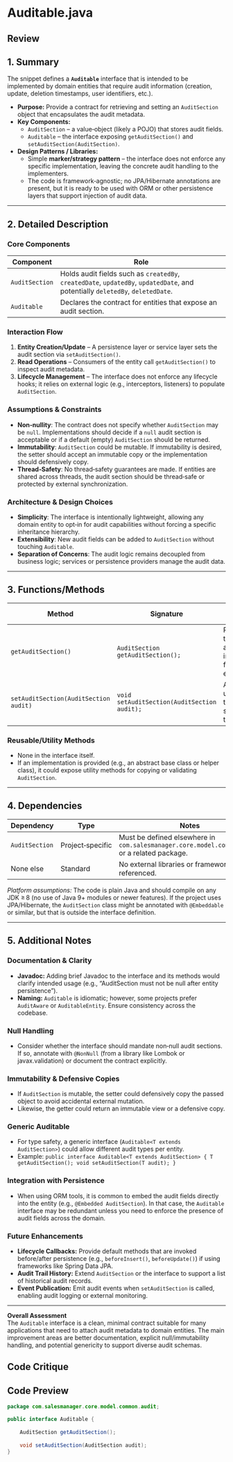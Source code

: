 # Auditable.java

## Review

## 1. Summary
The snippet defines a **`Auditable`** interface that is intended to be implemented by domain entities that require audit information (creation, update, deletion timestamps, user identifiers, etc.).  
- **Purpose:** Provide a contract for retrieving and setting an `AuditSection` object that encapsulates the audit metadata.  
- **Key Components:**  
  - `AuditSection` – a value‑object (likely a POJO) that stores audit fields.  
  - `Auditable` – the interface exposing `getAuditSection()` and `setAuditSection(AuditSection)`.  
- **Design Patterns / Libraries:**  
  - Simple **marker/strategy pattern** – the interface does not enforce any specific implementation, leaving the concrete audit handling to the implementers.  
  - The code is framework‑agnostic; no JPA/Hibernate annotations are present, but it is ready to be used with ORM or other persistence layers that support injection of audit data.

---

## 2. Detailed Description
### Core Components
| Component | Role |
|-----------|------|
| `AuditSection` | Holds audit fields such as `createdBy`, `createdDate`, `updatedBy`, `updatedDate`, and potentially `deletedBy`, `deletedDate`. |
| `Auditable` | Declares the contract for entities that expose an audit section. |
  
### Interaction Flow
1. **Entity Creation/Update** – A persistence layer or service layer sets the audit section via `setAuditSection()`.  
2. **Read Operations** – Consumers of the entity call `getAuditSection()` to inspect audit metadata.  
3. **Lifecycle Management** – The interface does not enforce any lifecycle hooks; it relies on external logic (e.g., interceptors, listeners) to populate `AuditSection`.  

### Assumptions & Constraints
- **Non‑nullity**: The contract does not specify whether `AuditSection` may be `null`. Implementations should decide if a `null` audit section is acceptable or if a default (empty) `AuditSection` should be returned.  
- **Immutability**: `AuditSection` could be mutable. If immutability is desired, the setter should accept an immutable copy or the implementation should defensively copy.  
- **Thread‑Safety**: No thread‑safety guarantees are made. If entities are shared across threads, the audit section should be thread‑safe or protected by external synchronization.  

### Architecture & Design Choices
- **Simplicity**: The interface is intentionally lightweight, allowing any domain entity to opt‑in for audit capabilities without forcing a specific inheritance hierarchy.  
- **Extensibility**: New audit fields can be added to `AuditSection` without touching `Auditable`.  
- **Separation of Concerns**: The audit logic remains decoupled from business logic; services or persistence providers manage the audit data.

---

## 3. Functions/Methods

| Method | Signature | Purpose | Input | Output | Side Effects |
|--------|-----------|---------|-------|--------|--------------|
| `getAuditSection()` | `AuditSection getAuditSection();` | Retrieves the current audit information for the entity. | None | `AuditSection` instance (may be `null`) | None |
| `setAuditSection(AuditSection audit)` | `void setAuditSection(AuditSection audit);` | Assigns or updates the audit section for the entity. | `AuditSection` instance | None | Entity state changes – may affect persistence state |

### Reusable/Utility Methods
- None in the interface itself.  
- If an implementation is provided (e.g., an abstract base class or helper class), it could expose utility methods for copying or validating `AuditSection`.

---

## 4. Dependencies

| Dependency | Type | Notes |
|------------|------|-------|
| `AuditSection` | Project‑specific | Must be defined elsewhere in `com.salesmanager.core.model.common.audit` or a related package. |
| None else | Standard | No external libraries or frameworks are referenced. |

*Platform assumptions:* The code is plain Java and should compile on any JDK ≥ 8 (no use of Java 9+ modules or newer features). If the project uses JPA/Hibernate, the `AuditSection` class might be annotated with `@Embeddable` or similar, but that is outside the interface definition.

---

## 5. Additional Notes

### Documentation & Clarity
- **Javadoc:** Adding brief Javadoc to the interface and its methods would clarify intended usage (e.g., “AuditSection must not be null after entity persistence”).
- **Naming:** `Auditable` is idiomatic; however, some projects prefer `AuditAware` or `AuditableEntity`. Ensure consistency across the codebase.

### Null Handling
- Consider whether the interface should mandate non‑null audit sections. If so, annotate with `@NonNull` (from a library like Lombok or javax.validation) or document the contract explicitly.

### Immutability & Defensive Copies
- If `AuditSection` is mutable, the setter could defensively copy the passed object to avoid accidental external mutation.  
- Likewise, the getter could return an immutable view or a defensive copy.

### Generic Auditable
- For type safety, a generic interface (`Auditable<T extends AuditSection>`) could allow different audit types per entity.  
- Example: `public interface Auditable<T extends AuditSection> { T getAuditSection(); void setAuditSection(T audit); }`

### Integration with Persistence
- When using ORM tools, it is common to embed the audit fields directly into the entity (e.g., `@Embedded AuditSection`). In that case, the `Auditable` interface may be redundant unless you need to enforce the presence of audit fields across the domain.

### Future Enhancements
- **Lifecycle Callbacks:** Provide default methods that are invoked before/after persistence (e.g., `beforeInsert()`, `beforeUpdate()`) if using frameworks like Spring Data JPA.  
- **Audit Trail History:** Extend `AuditSection` or the interface to support a list of historical audit records.  
- **Event Publication:** Emit audit events when `setAuditSection` is called, enabling audit logging or external monitoring.

---

**Overall Assessment**  
The `Auditable` interface is a clean, minimal contract suitable for many applications that need to attach audit metadata to domain entities. The main improvement areas are better documentation, explicit null/immutability handling, and potential genericity to support diverse audit schemas.

## Code Critique



## Code Preview

```java
package com.salesmanager.core.model.common.audit;

public interface Auditable {
	
	AuditSection getAuditSection();
	
	void setAuditSection(AuditSection audit);
}



```

